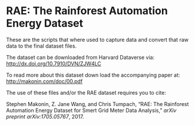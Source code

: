 # RAE: The Rainforest Automation Energy Dataset

These are the scripts that where used to capture data and convert that raw data to the final dataset files.

The dataset can be downloaded from Harvard Dataverse via: http://dx.doi.org/10.7910/DVN/ZJW4LC

To read more about this dataset down load the accompanying paper at: http://makonin.com/doc/00.pdf

The use of these files and/or the RAE dataset requires you to cite:

Stephen Makonin, Z. Jane Wang, and Chris Tumpach, “RAE: The Rainforest Automation Energy Dataset for Smert Grid Meter Data Analysis,” *arXiv preprint arXiv:1705.05767*, 2017.
